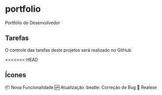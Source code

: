 # portfolio
Portfólio do Desenvolvedor

## Tarefas
O controle das tarefas deste projetos será realizado no GitHub

<<<<<<< HEAD
## Ícones
:package: Nova Funcionalidade
:up: Atualização
:beatle: Correção de Bug
:checkered_flag: Realese

